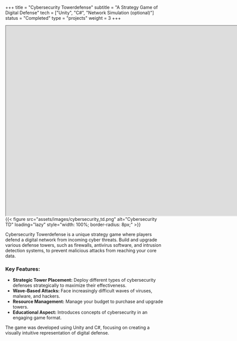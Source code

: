 +++
title = "Cybersecurity Towerdefense"
subtitle = "A Strategy Game of Digital Defense"
tech = ["Unity", "C#", "Network Simulation (optional)"]
status = "Completed"
type = "projects"
weight = 3
+++

<div class="project-media">
    <div class="media-placeholder video">
    <!-- <video width="100%"  controls>
    <source src="/assets/videos/Cybersecurity-TD-Preview.mp4" type="video/mp4">
    Your browser does not support the video tag.
    </video> -->
    <iframe src="https://drive.google.com/file/d/1VjBTCpCSHjMdrOH9Um3g5go4JaJMLSh5/preview" width="1920" height="600" allow="autoplay fullscreen" referrerpolicy="strict-origin-when-cross-origin" allowfullscreen></iframe>
    </div>
    <div class="image-gallery">
{{< figure src="assets/images/cybersecurity_td.png" alt="Cybersecurity TD" loading="lazy" style="width: 100%; border-radius: 8px;" >}}
    </div>
</div>

<p>Cybersecurity Towerdefense is a unique strategy game where players defend a digital network from incoming cyber threats. Build and upgrade various defense towers, such as firewalls, antivirus software, and intrusion detection systems, to prevent malicious attacks from reaching your core data.</p>

<h3>Key Features:</h3>
<ul>
    <li><strong>Strategic Tower Placement:</strong> Deploy different types of cybersecurity defenses strategically to maximize their effectiveness.</li>
    <li><strong>Wave-Based Attacks:</strong> Face increasingly difficult waves of viruses, malware, and hackers.</li>
    <li><strong>Resource Management:</strong> Manage your budget to purchase and upgrade towers.</li>
    <li><strong>Educational Aspect:</strong> Introduces concepts of cybersecurity in an engaging game format.</li>
</ul>

<p>The game was developed using Unity and C#, focusing on creating a visually intuitive representation of digital defense.</p>